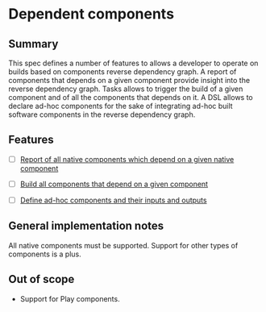 # Dependent components


## Summary

This spec defines a number of features to allows a developer to operate on builds based on components reverse dependency graph. A report of components that depends on a given component provide insight into the reverse dependency graph. Tasks allows to trigger the build of a given component and of all the components that depends on it. A DSL allows to declare ad-hoc components for the sake of integrating ad-hoc built software components in the reverse dependency graph. 


## Features

- [ ] [Report of all native components which depend on a given native component](dependent-components-report) 
- [ ] [Build all components that depend on a given component](build-dependent-components)
- [ ] [Define ad-hoc components and their inputs and outputs](ad-hoc-dependent-components)


## General implementation notes

All native components must be supported.
Support for other types of components is a plus.


## Out of scope

- Support for Play components.
